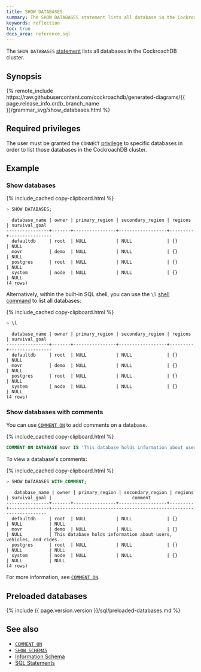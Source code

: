 ```yaml
---
title: SHOW DATABASES
summary: The SHOW DATABASES statement lists all database in the CockroachDB cluster.
keywords: reflection
toc: true
docs_area: reference.sql
---
```


The `SHOW DATABASES` [statement](sql-statements.html) lists all databases in the CockroachDB cluster.

## Synopsis

<div>
{% remote_include https://raw.githubusercontent.com/cockroachdb/generated-diagrams/{{ page.release_info.crdb_branch_name }}/grammar_svg/show_databases.html %}
</div>

## Required privileges

The user must be granted the `CONNECT` [privilege](security-reference/authorization.html#managing-privileges) to specific databases in order to list those databases in the CockroachDB cluster.

## Example

### Show databases

{% include_cached copy-clipboard.html %}
~~~ sql
> SHOW DATABASES;
~~~

~~~
  database_name | owner | primary_region | secondary_region | regions | survival_goal
----------------+-------+----------------+------------------+---------+----------------
  defaultdb     | root  | NULL           | NULL             | {}      | NULL
  movr          | demo  | NULL           | NULL             | {}      | NULL
  postgres      | root  | NULL           | NULL             | {}      | NULL
  system        | node  | NULL           | NULL             | {}      | NULL
(4 rows)
~~~

Alternatively, within the built-in SQL shell, you can use the `\l` [shell command](cockroach-sql.html#commands) to list all databases:

{% include_cached copy-clipboard.html %}
~~~ sql
> \l
~~~

~~~
  database_name | owner | primary_region | secondary_region | regions | survival_goal
----------------+-------+----------------+------------------+---------+----------------
  defaultdb     | root  | NULL           | NULL             | {}      | NULL
  movr          | demo  | NULL           | NULL             | {}      | NULL
  postgres      | root  | NULL           | NULL             | {}      | NULL
  system        | node  | NULL           | NULL             | {}      | NULL
(4 rows)
~~~

### Show databases with comments

You can use [`COMMENT ON`](comment-on.html) to add comments on a database.

{% include_cached copy-clipboard.html %}
~~~ sql
COMMENT ON DATABASE movr IS 'This database holds information about users, vehicles, and rides.';
~~~

To view a database's comments:

{% include_cached copy-clipboard.html %}
~~~ sql
> SHOW DATABASES WITH COMMENT;
~~~

~~~
   database_name | owner | primary_region | secondary_region | regions | survival_goal |                              comment
----------------+-------+----------------+------------------+---------+---------------+--------------------------------------------------------------------
  defaultdb     | root  | NULL           | NULL             | {}      | NULL          | NULL
  movr          | demo  | NULL           | NULL             | {}      | NULL          | This database holds information about users, vehicles, and rides.
  postgres      | root  | NULL           | NULL             | {}      | NULL          | NULL
  system        | node  | NULL           | NULL             | {}      | NULL          | NULL
(4 rows)
~~~

For more information, see [`COMMENT ON`](comment-on.html).

## Preloaded databases

{% include {{ page.version.version }}/sql/preloaded-databases.md %}

## See also

- [`COMMENT ON`](comment-on.html)
- [`SHOW SCHEMAS`](show-schemas.html)
- [Information Schema](information-schema.html)
- [SQL Statements](sql-statements.html)
